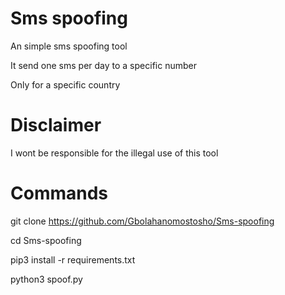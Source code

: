 # Sms spoofing
 

  An simple sms spoofing tool

 
  It send one sms per day to a specific number


  Only for a specific country


 
# Disclaimer




  I wont be responsible for the illegal use of this tool





# Commands


 

 git clone https://github.com/Gbolahanomostosho/Sms-spoofing




 cd Sms-spoofing



 pip3 install -r requirements.txt


 
 python3 spoof.py 
